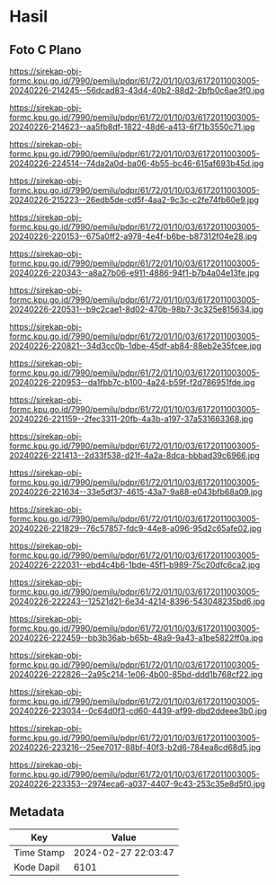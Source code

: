 # Hasil

## Foto C Plano

https://sirekap-obj-formc.kpu.go.id/7990/pemilu/pdpr/61/72/01/10/03/6172011003005-20240226-214245--56dcad83-43d4-40b2-88d2-2bfb0c6ae3f0.jpg

https://sirekap-obj-formc.kpu.go.id/7990/pemilu/pdpr/61/72/01/10/03/6172011003005-20240226-214623--aa5fb8df-1822-48d6-a413-6f71b3550c71.jpg

https://sirekap-obj-formc.kpu.go.id/7990/pemilu/pdpr/61/72/01/10/03/6172011003005-20240226-224514--74da2a0d-ba06-4b55-bc46-615af693b45d.jpg

https://sirekap-obj-formc.kpu.go.id/7990/pemilu/pdpr/61/72/01/10/03/6172011003005-20240226-215223--26edb5de-cd5f-4aa2-9c3c-c2fe74fb60e9.jpg

https://sirekap-obj-formc.kpu.go.id/7990/pemilu/pdpr/61/72/01/10/03/6172011003005-20240226-220153--675a0ff2-a978-4e4f-b6be-b87312f04e28.jpg

https://sirekap-obj-formc.kpu.go.id/7990/pemilu/pdpr/61/72/01/10/03/6172011003005-20240226-220343--a8a27b06-e911-4886-94f1-b7b4a04e13fe.jpg

https://sirekap-obj-formc.kpu.go.id/7990/pemilu/pdpr/61/72/01/10/03/6172011003005-20240226-220531--b9c2cae1-8d02-470b-98b7-3c325e815634.jpg

https://sirekap-obj-formc.kpu.go.id/7990/pemilu/pdpr/61/72/01/10/03/6172011003005-20240226-220821--34d3cc0b-1dbe-45df-ab84-88eb2e35fcee.jpg

https://sirekap-obj-formc.kpu.go.id/7990/pemilu/pdpr/61/72/01/10/03/6172011003005-20240226-220953--da1fbb7c-b100-4a24-b59f-f2d786951fde.jpg

https://sirekap-obj-formc.kpu.go.id/7990/pemilu/pdpr/61/72/01/10/03/6172011003005-20240226-221159--2fec3311-20fb-4a3b-a197-37a531663368.jpg

https://sirekap-obj-formc.kpu.go.id/7990/pemilu/pdpr/61/72/01/10/03/6172011003005-20240226-221413--2d33f538-d21f-4a2a-8dca-bbbad39c6966.jpg

https://sirekap-obj-formc.kpu.go.id/7990/pemilu/pdpr/61/72/01/10/03/6172011003005-20240226-221634--33e5df37-4615-43a7-9a88-e043bfb68a09.jpg

https://sirekap-obj-formc.kpu.go.id/7990/pemilu/pdpr/61/72/01/10/03/6172011003005-20240226-221829--76c57857-fdc9-44e8-a096-95d2c65afe02.jpg

https://sirekap-obj-formc.kpu.go.id/7990/pemilu/pdpr/61/72/01/10/03/6172011003005-20240226-222031--ebd4c4b6-1bde-45f1-b989-75c20dfc6ca2.jpg

https://sirekap-obj-formc.kpu.go.id/7990/pemilu/pdpr/61/72/01/10/03/6172011003005-20240226-222243--12521d21-6e34-4214-8396-543048235bd6.jpg

https://sirekap-obj-formc.kpu.go.id/7990/pemilu/pdpr/61/72/01/10/03/6172011003005-20240226-222459--bb3b36ab-b65b-48a9-9a43-a1be5822ff0a.jpg

https://sirekap-obj-formc.kpu.go.id/7990/pemilu/pdpr/61/72/01/10/03/6172011003005-20240226-222826--2a95c214-1e06-4b00-85bd-ddd1b768cf22.jpg

https://sirekap-obj-formc.kpu.go.id/7990/pemilu/pdpr/61/72/01/10/03/6172011003005-20240226-223034--0c64d0f3-cd60-4439-af99-dbd2ddeee3b0.jpg

https://sirekap-obj-formc.kpu.go.id/7990/pemilu/pdpr/61/72/01/10/03/6172011003005-20240226-223216--25ee7017-88bf-40f3-b2d6-784ea8cd68d5.jpg

https://sirekap-obj-formc.kpu.go.id/7990/pemilu/pdpr/61/72/01/10/03/6172011003005-20240226-223353--2974eca6-a037-4407-9c43-253c35e8d5f0.jpg


## Metadata

| Key        | Value               |
| ---------- | ------------------- |
| Time Stamp | 2024-02-27 22:03:47 |
| Kode Dapil | 6101                |



